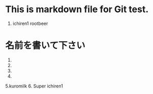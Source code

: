# This is markdown file for Git test.

1. ichiren1
rootbeer

# 名前を書いて下さい

1.
2.
3.
4.
5.kuromilk
6. Super ichiren1
